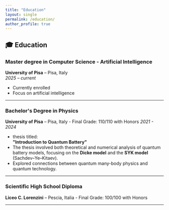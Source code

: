 ```yaml
---
title: "Education"
layout: single
permalink: /education/
author_profile: true
---
```


## 🎓 Education

### Master degree in Computer Science - Artificial Intelligence
**University of Pisa** – Pisa, Italy  
*2025 – current*  
- Currently enrolled 
- Focus on artificial intelligence  

---
### Bachelor's Degree in Physics 
**University of Pisa** – Pisa, Italy - Final Grade: 110/110 with Honors
*2021 - 2024*
- thesis titled:  
  **"Introduction to Quantum Battery"**  
- The thesis involved both theoretical and numerical analysis of quantum battery models, focusing on the **Dicke model** and the **SYK model** (Sachdev–Ye–Kitaev).  
- Explored connections between quantum many-body physics and quantum technology.

---

### Scientific High School Diploma 
**Liceo C. Lorenzini** – Pescia, Italia - Final Grade: 100/100 with Honors

---


